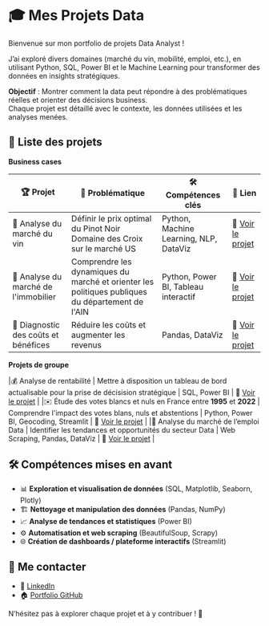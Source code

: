 # 🎓 Mes Projets Data

Bienvenue sur mon portfolio de projets Data Analyst !

J’ai exploré divers domaines (marché du vin, mobilité, emploi, etc.), en utilisant Python, SQL, Power BI et le Machine Learning pour transformer des données en insights stratégiques.

**Objectif** : Montrer comment la data peut répondre à des problématiques réelles et orienter des décisions business.<br>
Chaque projet est détaillé avec le contexte, les données utilisées et les analyses menées.


## 📁 Liste des projets

**Business cases**

|🏆 Projet	| 🎯 Problématique	| 🛠 Compétences clés	| 🔗 Lien |
|-----------|-------------------|---------------------|---------|
|🍷 Analyse du marché du vin | Définir le prix optimal du Pinot Noir Domaine des Croix sur le marché US |	Python, Machine Learning, NLP, DataViz	| 📌 [Voir le projet](https://github.com/Diaure/Pinot-Noir-Domaine-des-Croix) |
|🏡 Analyse du marché de l'immobilier	| Comprendre les dynamiques du marché et orienter les politiques publiques du département de l'AIN	| Python, Power BI, Tableau interactif	| 📌 [Voir le projet](https://github.com/Diaure/Immobilier-AIN) |
|💸 Diagnostic des coûts et bénéfices |	Réduire les coûts et augmenter les revenus | Pandas, DataViz |	📌 [Voir le projet](https://github.com/Diaure/Business-case-Market-Price-Retail) |

**Projets de groupe**

|💰 Analyse de rentabilité | Mettre à disposition un tableau de bord actualisable pour la prise de décisision stratégique |	SQL, Power BI	| 📌 [Voir le projet](https://github.com/Diaure/Analyse-Business) |
|✉️ Étude des votes blancs et nuls en France entre **1995** et **2022** | Comprendre l'impact des votes blans, nuls et abstentions	| Python, Power BI, Geocoding, Streamlit	| 📌 [Voir le projet](https://github.com/Diaure/Business-case-Market-Price-Retail) |
|🔎 Analyse du marché de l’emploi Data |	Identifier les tendances et opportunités du secteur Data |	Web Scraping, Pandas, DataViz |	📌 [Voir le projet](https://github.com/jpvt-data/wild-find-job) |

## 🛠️ Compétences mises en avant
- 📊 **Exploration et visualisation de données** (SQL, Matplotlib, Seaborn, Plotly)
- 🏗️ **Nettoyage et manipulation des données** (Pandas, NumPy)
- 📈 **Analyse de tendances et statistiques** (Power BI)
- ⚙️ **Automatisation et web scraping** (BeautifulSoup, Scrapy)
- 🌐 **Création de dashboards / plateforme interactifs** (Streamlit)

## 🔗 Me contacter
- 💼 [LinkedIn](https://www.linkedin.com/in/aurelie-gabu/)
- 🏠 [Portfolio GitHub](https://github.com/Diaure/Projects)

N’hésitez pas à explorer chaque projet et à y contribuer ! 🚀
